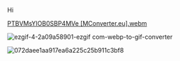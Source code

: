 Hi

[PTBVMsYIOB0SBP4MVe [MConverter.eu].webm](https://github.com/user-attachments/assets/9b9cda83-8ead-4f52-94e5-c327aef957ba)

![ezgif-4-2a09a58901-ezgif com-webp-to-gif-converter](https://github.com/user-attachments/assets/271eedef-8f64-470d-a3ca-ca841ad01ffb)

![072daee1aa917ea6a225c25b911c3bf8](https://github.com/user-attachments/assets/86383500-2b9c-47ae-9722-3f536fd11e35)

<!--
**michisc6/michisc6** is a ✨ _special_ ✨ repository because its `README.md` (this file) appears on your GitHub profile.

Here are some ideas to get you started:

- 🔭 I’m currently working on ...
- 🌱 I’m currently learning ...
- 👯 I’m looking to collaborate on ...
- 🤔 I’m looking for help with ...
- 💬 Ask me about ...
- 📫 How to reach me: ...
- 😄 Pronouns: ...
- ⚡ Fun fact: ...
-->
